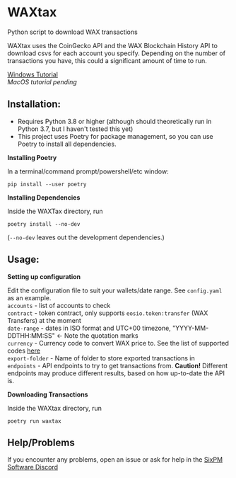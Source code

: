 # WAXtax
Python script to download WAX transactions

WAXtax uses the CoinGecko API and the WAX Blockchain History API to download csvs for each account you specify. Depending on the number of transactions you have, this could a significant amount of time to run.

[Windows Tutorial](https://gist.github.com/stuckatsixpm/3c79ed98d0bce808c727e0c254b0be85)  
*MacOS tutorial pending*  

## Installation:

* Requires Python 3.8 or higher (although should theoretically run in Python 3.7, but I haven't tested this yet)
* This project uses Poetry for package management, so you can use Poetry to install all dependencies.

**Installing Poetry**

In a terminal/command prompt/powershell/etc window:
```
pip install --user poetry
```

**Installing Dependencies**

Inside the WAXTax directory, run
```
poetry install --no-dev
```
(`--no-dev` leaves out the development dependencies.)

## Usage:

**Setting up configuration**  

Edit the configuration file to suit your wallets/date range. See `config.yaml` as an example.  
`accounts` - list of accounts to check  
`contract` - token contract, only supports `eosio.token:transfer` (WAX Transfers) at the moment  
`date-range` - dates in ISO format and UTC+00 timezone, "YYYY-MM-DDTHH:MM:SS" <- Note the quotation marks  
`currency` - Currency code to convert WAX price to. See the list of supported codes [here](docs/supported_currencies.md)  
`export-folder` - Name of folder to store exported transactions in  
`endpoints` - API endpoints to try to get transactions from. **Caution!** Different endpoints may produce different results, based on how up-to-date the API is.  

**Downloading Transactions**

Inside the WAXtax directory, run
```
poetry run waxtax
```

## Help/Problems

If you encounter any problems, open an issue or ask for help in the [SixPM Software Discord](https://discord.gg.sixpm)

